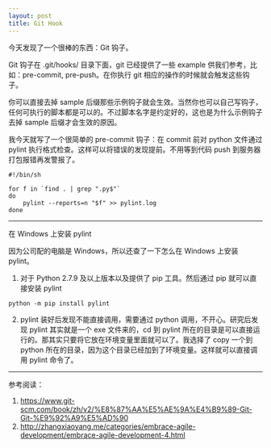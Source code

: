 ```yaml
---
layout: post
title: Git Hook
---
```


今天发现了一个很棒的东西：Git 钩子。

Git 钩子在 .git/hooks/ 目录下面，git 已经提供了一些 example 供我们参考，比如：pre-commit, pre-push。在你执行 git 相应的操作的时候就会触发这些钩子。

你可以直接去掉 sample 后缀那些示例钩子就会生效。当然你也可以自己写钩子，任何可执行的脚本都是可以的。不过脚本名字是约定好的，这也是为什么示例钩子去掉 sample 后缀才会生效的原因。

我今天就写了一个很简单的 pre-commit 钩子：在 commit 前对 python 文件通过 pylint 执行格式检查。这样可以将错误的发现提前。不用等到代码 push 到服务器打包报错再发警报了。

```shell
#!/bin/sh

for f in `find . | grep ".py$"`
do
    pylint --reports=n "$f" >> pylint.log
done
```

---

在 Windows 上安装 pylint

因为公司配的电脑是 Windows，所以还查了一下怎么在 Windows 上安装 pylint。

1. 对于 Python 2.7.9 及以上版本以及提供了 pip 工具。然后通过 pip 就可以直接安装 pylint
```
python -m pip install pylint
```
2. pylint 装好后发现不能直接调用，需要通过 python 调用，不开心。研究后发现 pylint 其实就是一个 exe 文件来的，cd 到 pylint 所在的目录是可以直接运行的。那其实只要将它放在环境变量里面就可以了。我选择了 copy 一个到 python 所在的目录，因为这个目录已经加到了环境变量。这样就可以直接调用 pylint 命令了。

---

参考阅读：
1. https://www.git-scm.com/book/zh/v2/%E8%87%AA%E5%AE%9A%E4%B9%89-Git-Git-%E9%92%A9%E5%AD%90
2. http://zhangxiaoyang.me/categories/embrace-agile-development/embrace-agile-development-4.html
